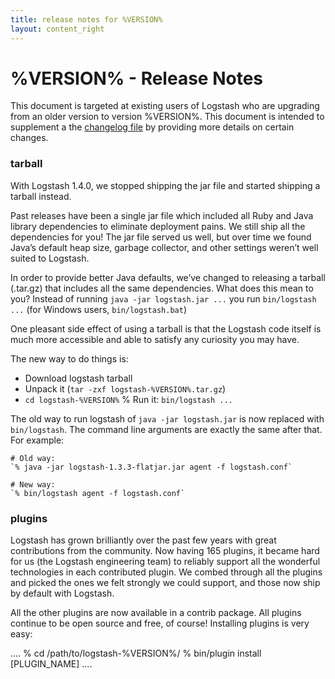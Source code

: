```yaml
---
title: release notes for %VERSION%
layout: content_right
---
```


# %VERSION% - Release Notes

This document is targeted at existing users of Logstash who are upgrading from
an older version to version %VERSION%. This document is intended to supplement
a the [changelog
file](https://github.com/elasticsearch/logstash/blob/v%VERSION%/CHANGELOG) by
providing more details on certain changes.

### tarball 

With Logstash 1.4.0, we stopped shipping the jar file and started shipping a
tarball instead.

Past releases have been a single jar file which included all Ruby and Java
library dependencies to eliminate deployment pains. We still ship all
the dependencies for you! The jar file served us well, but over time we found
Java’s default heap size, garbage collector, and other settings weren’t well
suited to Logstash.

In order to provide better Java defaults, we’ve changed to releasing a tarball
(.tar.gz) that includes all the same dependencies. What does this mean to you?
Instead of running `java -jar logstash.jar ...` you run `bin/logstash ...` (for
Windows users, `bin/logstash.bat`)

One pleasant side effect of using a tarball is that the Logstash code itself is
much more accessible and able to satisfy any curiosity you may have.

The new way to do things is:

* Download logstash tarball
* Unpack it (`tar -zxf logstash-%VERSION%.tar.gz`)
* `cd logstash-%VERSION%`
% Run it: `bin/logstash ...`

The old way to run logstash of `java -jar logstash.jar` is now replaced with
`bin/logstash`. The command line arguments are exactly the same after that.
For example:

    # Old way:
    `% java -jar logstash-1.3.3-flatjar.jar agent -f logstash.conf`

    # New way:
    `% bin/logstash agent -f logstash.conf`

### plugins

Logstash has grown brilliantly over the past few years with great contributions
from the community. Now having 165 plugins, it became hard for us (the Logstash
engineering team) to reliably support all the wonderful technologies in each
contributed plugin. We combed through all the plugins and picked the ones we
felt strongly we could support, and those now ship by default with Logstash.

All the other plugins are now available in a contrib package. All plugins
continue to be open source and free, of course! Installing plugins is very easy:

....
    % cd /path/to/logstash-%VERSION%/
    % bin/plugin install [PLUGIN_NAME]
....
